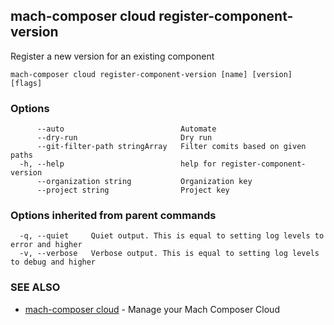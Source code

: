 ## mach-composer cloud register-component-version

Register a new version for an existing component

```
mach-composer cloud register-component-version [name] [version] [flags]
```

### Options

```
      --auto                          Automate
      --dry-run                       Dry run
      --git-filter-path stringArray   Filter comits based on given paths
  -h, --help                          help for register-component-version
      --organization string           Organization key
      --project string                Project key
```

### Options inherited from parent commands

```
  -q, --quiet     Quiet output. This is equal to setting log levels to error and higher
  -v, --verbose   Verbose output. This is equal to setting log levels to debug and higher
```

### SEE ALSO

* [mach-composer cloud](mach-composer_cloud.md)	 - Manage your Mach Composer Cloud

